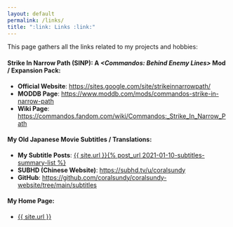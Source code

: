 ```yaml
---
layout: default
permalink: /links/
title: ":link: Links :link:"
---
```



This page gathers all the links related to my projects and hobbies:

#### Strike In Narrow Path (SINP): A _\<Commandos: Behind Enemy Lines\>_ Mod / Expansion Pack:
  * **Official Website**: <https://sites.google.com/site/strikeinnarrowpath/>
  * **MODDB Page**: <https://www.moddb.com/mods/commandos-strike-in-narrow-path>
  * **Wiki Page**: <https://commandos.fandom.com/wiki/Commandos:_Strike_In_Narrow_Path>

#### My Old Japanese Movie Subtitles / Translations:
  * **My Subtitle Posts**: <a href='{% post_url 2021-01-10-subtitles-summary-list %}'>{{ site.url }}{% post_url 2021-01-10-subtitles-summary-list %}</a>
  * **SUBHD (Chinese Website)**: <https://subhd.tv/u/coralsundy>
  * **GitHub**: <https://github.com/coralsundy/coralsundy-website/tree/main/subtitles>

#### My Home Page:
  * <a href='/'>{{ site.url }}</a>

